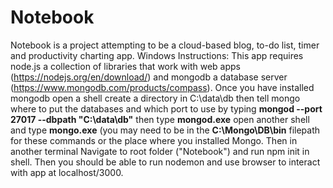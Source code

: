 # Notebook
Notebook is a project attempting to be a cloud-based  blog, to-do list, timer and productivity charting app.
Windows Instructions: 
This app requires node.js a collection of libraries that work with web apps (https://nodejs.org/en/download/) and mongodb a database server (https://www.mongodb.com/products/compass). Once you have installed mongodb open a shell create a directory in C:\data\db then tell mongo where to put the databases and which port to use by typing **mongod --port 27017 --dbpath "C:\data\db"** then type **mongod.exe** open another shell and type **mongo.exe** (you may need to be in the **C:\Mongo\DB\bin** filepath for these commands or the place where you installed Mongo. Then in  another terminal  Navigate to root folder ("Notebook")
and run npm init in shell. Then you should be able to run nodemon and use browser to interact with app at localhost/3000.
